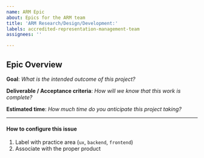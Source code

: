 ```yaml
---
name: ARM Epic
about: Epics for the ARM team
title: 'ARM Research/Design/Development:'
labels: accredited-representation-management-team
assignees: ''

---
```


## Epic Overview
**Goal**: _What is the intended outcome of this project?_

**Deliverable / Acceptance criteria**: _How will we know that this work is complete?_

**Estimated time**: _How much time do you anticipate this project taking?_

---

#### How to configure this issue
1. Label with practice area (`ux`, `backend`, `frontend`)
2. Associate with the proper product
